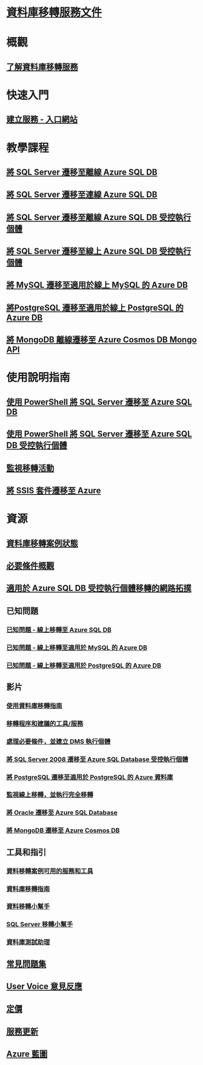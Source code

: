# [資料庫移轉服務文件](index.yml)

# 概觀
## [了解資料庫移轉服務](dms-overview.md)

# 快速入門
## [建立服務 - 入口網站](quickstart-create-data-migration-service-portal.md)

# 教學課程
## [將 SQL Server 遷移至離線 Azure SQL DB](tutorial-sql-server-to-azure-sql.md)
## [將 SQL Server 遷移至連線 Azure SQL DB](tutorial-sql-server-azure-sql-online.md)
## [將 SQL Server 遷移至離線 Azure SQL DB 受控執行個體](tutorial-sql-server-to-managed-instance.md)
## [將 SQL Server 遷移至線上 Azure SQL DB 受控執行個體](tutorial-sql-server-managed-instance-online.md)
## [將 MySQL 遷移至適用於線上 MySQL 的 Azure DB](tutorial-mysql-azure-mysql-online.md)
## [將PostgreSQL 遷移至適用於線上 PostgreSQL 的 Azure DB](tutorial-postgresql-azure-postgresql-online.md)
## [將 MongoDB 離線遷移至 Azure Cosmos DB Mongo API ](tutorial-mongodb-cosmos-db.md)

# 使用說明指南
## [使用 PowerShell 將 SQL Server 遷移至 Azure SQL DB](howto-sql-server-to-azure-sql-powershell.md)
## [使用 PowerShell 將 SQL Server 遷移至 Azure SQL DB 受控執行個體](howto-sql-server-to-azure-sql-mi-powershell.md)
## [監視移轉活動](how-to-monitor-migration-activity.md)
## [將 SSIS 套件遷移至 Azure](how-to-migrate-ssis-packages.md)

# 資源
## [資料庫移轉案例狀態](resource-scenario-status.md)
## [必要條件概觀](pre-reqs.md)
## [適用於 Azure SQL DB 受控執行個體移轉的網路拓撲](resource-network-topologies.md)
## 已知問題
### [已知問題 - 線上移轉至 Azure SQL DB](known-issues-azure-sql-online.md)
### [已知問題 - 線上移轉至適用於 MySQL 的 Azure DB](known-issues-azure-mysql-online.md)
### [已知問題 - 線上移轉至適用於 PostgreSQL 的 Azure DB](known-issues-azure-postgresql-online.md)
## 影片
### [使用資料庫移轉指南](https://azure.microsoft.com/resources/videos/how-to-use-the-azure-database-migration-guide/)
### [移轉程序和建議的工具/服務](https://azure.microsoft.com/resources/videos/overview-of-migration-and-recommended-tools-services/)
### [處理必要條件，並建立 DMS 執行個體](https://azure.microsoft.com/resources/videos/how-to-address-prerequisites-and-create-a-dms-instance/)
### [將 SQL Server 2008 遷移至 Azure SQL Database 受控執行個體](https://azure.microsoft.com/resources/videos/how-to-migrate-sql-server-2008-or-r2-to-azure-sqldbmi/)
### [將 PostgreSQL 遷移至適用於 PostgreSQL 的 Azure 資料庫](https://azure.microsoft.com/resources/videos/how-to-migrate-postgresql-to-azure-postgresql-online-dms-and-cli/)
### [監視線上移轉，並執行完全移轉](https://azure.microsoft.com/resources/videos/how-to-monitor-online-migration-and-perform-cutover/)
### [將 Oracle 遷移至 Azure SQL Database](https://azure.microsoft.com/resources/videos/how-to-migrate-oracle-to-sqldb-online/)
### [將 MongoDB 遷移至 Azure Cosmos DB](https://azure.microsoft.com/resources/videos/how-to-migrate-mongodb-to-cosmos-db/)
## 工具和指引
### [資料移轉案例可用的服務和工具](dms-tools-matrix.md)
### [資料庫移轉指南](https://aka.ms/datamigration)
### [資料移轉小幫手](https://aka.ms/dma)
### [SQL Server 移轉小幫手](https://aka.ms/ssma)
### [資料庫測試助理](https://aka.ms/dea-docs)
## [常見問題集](faq.md)
## [User Voice 意見反應](https://feedback.azure.com/forums/906100-azure-database-migration-service)
## [定價](https://aka.ms/dms-pricing)
## [服務更新](https://azure.microsoft.com/updates/?product=database-migration)
## [Azure 藍圖](https://azure.microsoft.com/roadmap/)

